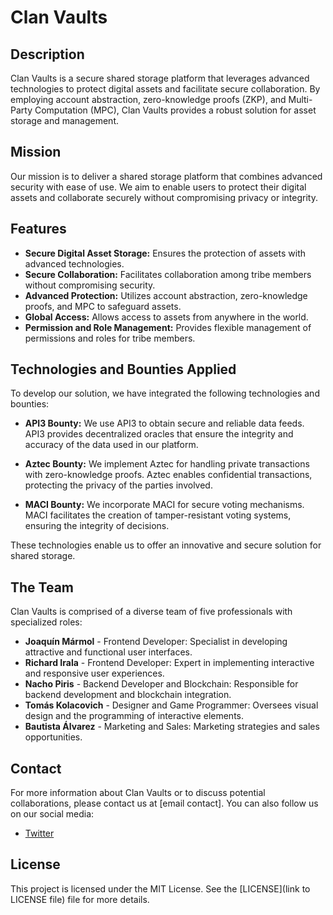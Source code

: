 # Clan Vaults

## Description

Clan Vaults is a secure shared storage platform that leverages advanced technologies to protect digital assets and facilitate secure collaboration. By employing account abstraction, zero-knowledge proofs (ZKP), and Multi-Party Computation (MPC), Clan Vaults provides a robust solution for asset storage and management.

## Mission

Our mission is to deliver a shared storage platform that combines advanced security with ease of use. We aim to enable users to protect their digital assets and collaborate securely without compromising privacy or integrity.

## Features

- **Secure Digital Asset Storage:** Ensures the protection of assets with advanced technologies.
- **Secure Collaboration:** Facilitates collaboration among tribe members without compromising security.
- **Advanced Protection:** Utilizes account abstraction, zero-knowledge proofs, and MPC to safeguard assets.
- **Global Access:** Allows access to assets from anywhere in the world.
- **Permission and Role Management:** Provides flexible management of permissions and roles for tribe members.

## Technologies and Bounties Applied

To develop our solution, we have integrated the following technologies and bounties:

- **API3 Bounty:** We use API3 to obtain secure and reliable data feeds. API3 provides decentralized oracles that ensure the integrity and accuracy of the data used in our platform.
  
- **Aztec Bounty:** We implement Aztec for handling private transactions with zero-knowledge proofs. Aztec enables confidential transactions, protecting the privacy of the parties involved.

- **MACI Bounty:** We incorporate MACI for secure voting mechanisms. MACI facilitates the creation of tamper-resistant voting systems, ensuring the integrity of decisions.

These technologies enable us to offer an innovative and secure solution for shared storage.

## The Team

Clan Vaults is comprised of a diverse team of five professionals with specialized roles:

- **Joaquín Mármol** - Frontend Developer: Specialist in developing attractive and functional user interfaces.
- **Richard Irala** - Frontend Developer: Expert in implementing interactive and responsive user experiences.
- **Nacho Piris** - Backend Developer and Blockchain: Responsible for backend development and blockchain integration.
- **Tomás Kolacovich** - Designer and Game Programmer: Oversees visual design and the programming of interactive elements.
- **Bautista Álvarez** - Marketing and Sales: Marketing strategies and sales opportunities.

## Contact

For more information about Clan Vaults or to discuss potential collaborations, please contact us at [email contact]. You can also follow us on our social media:

- [Twitter](https://x.com/ClanVault)

## License

This project is licensed under the MIT License. See the [LICENSE](link to LICENSE file) file for more details.
